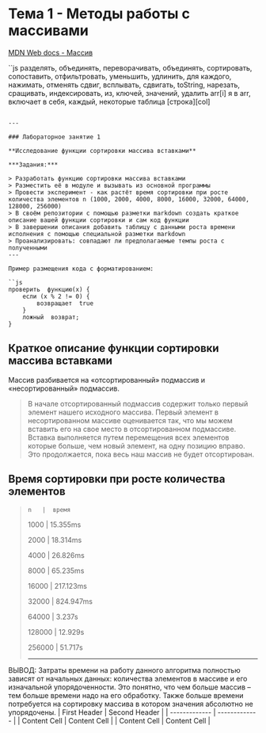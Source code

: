# Тема 1 - Методы работы с массивами 

[MDN Web docs - Массив](https://developer.mozilla.org/en-US/docs/Web/JavaScript/Reference/Global_Objects/Array ) 

``js 
разделять, объединять, переворачивать, объединять, сортировать, 
сопоставить, отфильтровать, уменьшить, удлинить, для каждого, 
нажимать, отменять сдвиг, всплывать, сдвигать, toString, 
нарезать, сращивать, индексировать, из, ключей, значений, 
удалить arr[i] 
я в arr, включает в себя, каждый, некоторые 
таблица [строка][col] 
```

---  

### Лабораторное занятие 1 

**Исследование функции сортировки массива вставками**  

***Задания:***  

> Разработать функцию сортировки массива вставками 
> Разместить её в модуле и вызывать из основной программы 
> Провести эксперимент - как растёт время сортировки при росте количества элементов n (1000, 2000, 4000, 8000, 16000, 32000, 64000, 128000, 256000) 
> В своём репозитории с помощью разметки markdown создать краткое описание вашей функции сортировки и сам код функции 
> В завершении описания добавить таблицу с данными роста времени исполнения с помощью специальной разметки markdown 
> Проанализировать: совпадают ли предполагаемые темпы роста с полученными 
---  

Пример размещения кода с форматированием: 

``js
проверить  функцию(x) {
    если (x % 2 != 0) {
        возвращает  true
    }
    ложный  возврат;
}
```
## Краткое описание функции сортировки массива вставками 

Массив разбивается на «отсортированный» подмассив и «несортированный» подмассив. 
>В начале отсортированный подмассив содержит только первый элемент нашего исходного массива.
>Первый элемент в несортированном массиве оценивается так, что мы можем вставить его 
на свое место в отсортированном подмассиве.
>Вставка выполняется путем перемещения всех элементов которые больше, чем новый элемент, 
на одну позицию вправо.
Это продолжается, пока весь наш массив не будет отсортирован.

## Время сортировки при росте количества элементов

>     n   |  время
> 1000    | 15.355ms
> 
> 2000    | 18.314ms
> 
> 4000    | 26.826ms
> 
> 8000    | 65.235ms
> 
> 16000   | 217.123ms
> 
> 32000   | 824.947ms
> 
> 64000   | 3.237s
> 
> 128000  | 12.929s
> 
> 256000  | 51.717s
> 
> ------------------
> 
ВЫВОД:
Затраты времени на работу данного алгоритма полностью зависят от начальных данных: 
количества элементов в массиве и его изначальной упорядоченности. 
Это понятно, что чем больше массив – тем больше времени надо на его обработку. 
Также больше времени потребуется на сортировку  массива в котором значения абсолютно не упорядочены.
| First Header  | Second Header |
| ------------- | ------------- |
| Content Cell  | Content Cell  |
| Content Cell  | Content Cell  |

